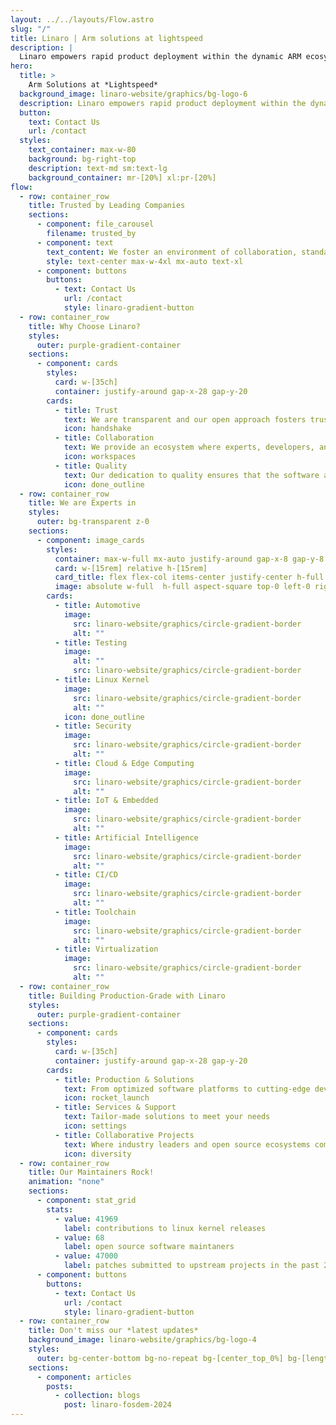 ```yaml
---
layout: ../../layouts/Flow.astro
slug: "/"
title: Linaro | Arm solutions at lightspeed
description: |
  Linaro empowers rapid product deployment within the dynamic ARM ecosystem. Our cutting-edge solutions and collaborative platform facilitate the swift development, testing, and delivery of ARM-based innovations, enabling businesses to stay ahead in today's competitive technology landscape.
hero:
  title: >
    Arm Solutions at *Lightspeed*
  background_image: linaro-website/graphics/bg-logo-6
  description: Linaro empowers rapid product deployment within the dynamic ARM ecosystem. Our cutting-edge solutions and collaborative platform facilitate the swift development, testing, and delivery of ARM-based innovations, enabling businesses to stay ahead in today's competitive technology landscape.
  button:
    text: Contact Us
    url: /contact
  styles:
    text_container: max-w-80
    background: bg-right-top
    description: text-md sm:text-lg
    background_container: mr-[20%] xl:pr-[20%]
flow:
  - row: container_row
    title: Trusted by Leading Companies
    sections:
      - component: file_carousel
        filename: trusted_by
      - component: text
        text_content: We foster an environment of collaboration, standardization, and optimization to accelerate the deployment of Arm-based products and technologies.
        style: text-center max-w-4xl mx-auto text-xl
      - component: buttons
        buttons:
          - text: Contact Us
            url: /contact
            style: linaro-gradient-button
  - row: container_row
    title: Why Choose Linaro?
    styles:
      outer: purple-gradient-container
    sections:
      - component: cards
        styles:
          card: w-[35ch]
          container: justify-around gap-x-28 gap-y-20
        cards:
          - title: Trust
            text: We are transparent and our open approach fosters trust among partners, developers, and the community. We build trust ensuring the reliability and credibility of Arm-based solutions.
            icon: handshake
          - title: Collaboration
            text: We provide an ecosystem where experts, developers, and businesses collaborate seamlessly, pooling their knowledge and skills to drive innovation in the Arm ecosystem. We ensure that the collective intelligence of the Arm community can be harnessed to create exceptional, cutting-edge solutions.
            icon: workspaces
          - title: Quality
            text: Our dedication to quality ensures that the software and tools we deliver to the Arm ecosystem are reliable, efficient, and of the highest standard. Our commitment to quality contributes to the success and trustworthiness of Arm-based technologies.
            icon: done_outline
  - row: container_row
    title: We are Experts in
    styles:
      outer: bg-transparent z-0
    sections:
      - component: image_cards
        styles:
          container: max-w-full mx-auto justify-around gap-x-8 gap-y-8 flex flex-wrap
          card: w-[15rem] relative h-[15rem]
          card_title: flex flex-col items-center justify-center h-full text-center max-w-full px-8 text-2xl py-0 m-0
          image: absolute w-full  h-full aspect-square top-0 left-0 right-0 bottom-0 mx-auto my-auto
        cards:
          - title: Automotive
            image:
              src: linaro-website/graphics/circle-gradient-border
              alt: ""
          - title: Testing
            image:
              alt: ""
              src: linaro-website/graphics/circle-gradient-border
          - title: Linux Kernel
            image:
              src: linaro-website/graphics/circle-gradient-border
              alt: ""
            icon: done_outline
          - title: Security
            image:
              src: linaro-website/graphics/circle-gradient-border
              alt: ""
          - title: Cloud & Edge Computing
            image:
              src: linaro-website/graphics/circle-gradient-border
              alt: ""
          - title: IoT & Embedded
            image:
              src: linaro-website/graphics/circle-gradient-border
              alt: ""
          - title: Artificial Intelligence
            image:
              src: linaro-website/graphics/circle-gradient-border
              alt: ""
          - title: CI/CD
            image:
              src: linaro-website/graphics/circle-gradient-border
              alt: ""
          - title: Toolchain
            image:
              src: linaro-website/graphics/circle-gradient-border
              alt: ""
          - title: Virtualization
            image:
              src: linaro-website/graphics/circle-gradient-border
              alt: ""
  - row: container_row
    title: Building Production-Grade with Linaro
    styles:
      outer: purple-gradient-container
    sections:
      - component: cards
        styles:
          card: w-[35ch]
          container: justify-around gap-x-28 gap-y-20
        cards:
          - title: Production & Solutions
            text: From optimized software platforms to cutting-edge development tools
            icon: rocket_launch
          - title: Services & Support
            text: Tailor-made solutions to meet your needs
            icon: settings
          - title: Collaborative Projects
            text: Where industry leaders and open source ecosystems come together to innovate, develop and optmize.
            icon: diversity
  - row: container_row
    title: Our Maintainers Rock!
    animation: "none"
    sections:
      - component: stat_grid
        stats:
          - value: 41969
            label: contributions to linux kernel releases
          - value: 68
            label: open source software maintaners
          - value: 47000
            label: patches submitted to upstream projects in the past 2 years
      - component: buttons
        buttons:
          - text: Contact Us
            url: /contact
            style: linaro-gradient-button
  - row: container_row
    title: Don't miss our *latest updates*
    background_image: linaro-website/graphics/bg-logo-4
    styles:
      outer: bg-center-bottom bg-no-repeat bg-[center_top_0%] bg-[length:200%] md:bg-[length:150%] lg:bg-[length:100%] xl:bg-[length:90%] pb-[8rem] mb-[-8rem]
    sections:
      - component: articles
        posts:
          - collection: blogs
            post: linaro-fosdem-2024
---
```

